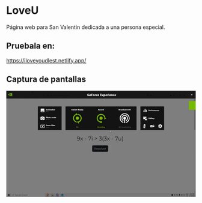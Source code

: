 # LoveU
Página web para San Valentin dedicada a una persona especial.


## Pruebala en:
https://iloveyoudlest.netlify.app/

## Captura de pantallas
![Gif sobre el funcionamiento de la página](https://raw.githubusercontent.com/AlexBr0s/LoveU/main/Screenshot/SS-LoveU.gif)

